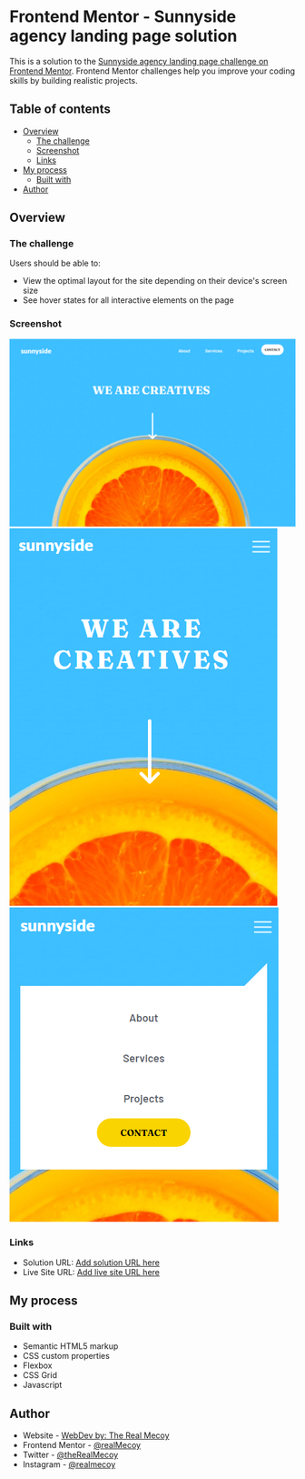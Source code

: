 # Frontend Mentor - Sunnyside agency landing page solution

This is a solution to the [Sunnyside agency landing page challenge on Frontend Mentor](https://www.frontendmentor.io/challenges/sunnyside-agency-landing-page-7yVs3B6ef). Frontend Mentor challenges help you improve your coding skills by building realistic projects.

## Table of contents

- [Overview](#overview)
  - [The challenge](#the-challenge)
  - [Screenshot](#screenshot)
  - [Links](#links)
- [My process](#my-process)
  - [Built with](#built-with)
- [Author](#author)

## Overview

### The challenge

Users should be able to:

- View the optimal layout for the site depending on their device's screen size
- See hover states for all interactive elements on the page

### Screenshot

![](/imgs/sunnyside-desktop-screenshot.png)
![](/imgs/sunnyside-mobile-1-screenshot.png)
![](/imgs/sunnyside-mobile-2-screenshot.png)

### Links

- Solution URL: [Add solution URL here](https://your-solution-url.com)
- Live Site URL: [Add live site URL here](https://realmecoy.github.io/sunnyside-landing-page/)

## My process

### Built with

- Semantic HTML5 markup
- CSS custom properties
- Flexbox
- CSS Grid
- Javascript

## Author

- Website - [WebDev by: The Real Mecoy](https://webdevmecoy.co.za)
- Frontend Mentor - [@realMecoy](https://www.frontendmentor.io/profile/realMecoy)
- Twitter - [@theRealMecoy](https://www.twitter.com/theRealMecoy)
- Instagram - [@realmecoy](https://www.instagram.com/realmecoy/)
